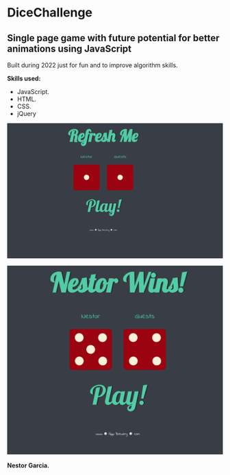# DiceChallenge

<h2>Single page game with future potential for better animations using JavaScript</h2>

<p>Built during 2022 just for fun and to improve algorithm skills.</p>

<b>Skills used:</b>
  <p></p>
  <ul>
  <li>JavaScript.</li>
  <li>HTML.</li>
  <li>CSS.</li>
  <li>jQuery</li>
</ul>

![](images/dicePic.PNG)

![](images/dicePic2.PNG)

<p> <b>Nestor Garcia.</b></p>
